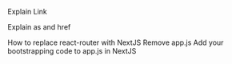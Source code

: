 Explain Link

Explain as and href

How to replace react-router with NextJS
Remove app.js
Add your bootstrapping code to app.js in NextJS
